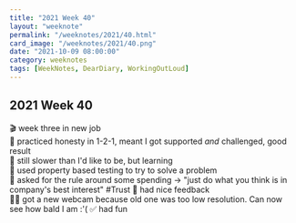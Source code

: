 ```yaml
---
title: "2021 Week 40"
layout: "weeknote"
permalink: "/weeknotes/2021/40.html"
card_image: "/weeknotes/2021/40.png"
date: "2021-10-09 08:00:00"
category: weeknotes
tags: [WeekNotes, DearDiary, WorkingOutLoud]
---
```


## 2021 Week 40

🎬 week three in new job <br/>
🤔 practiced honesty in 1-2-1, meant I got supported *and* challenged, good result <br/>
🧠 still slower than I'd like to be, but learning <br/>
🔢 used property based testing to try to solve a problem <br/>
🤯 asked for the rule around some spending -> "just do what you think is in company's best interest" #Trust
💖 had nice feedback <br/>
👨‍🦲 got a new webcam because old one was too low resolution. Can now see how bald I am :'(
✅ had fun <br/>

